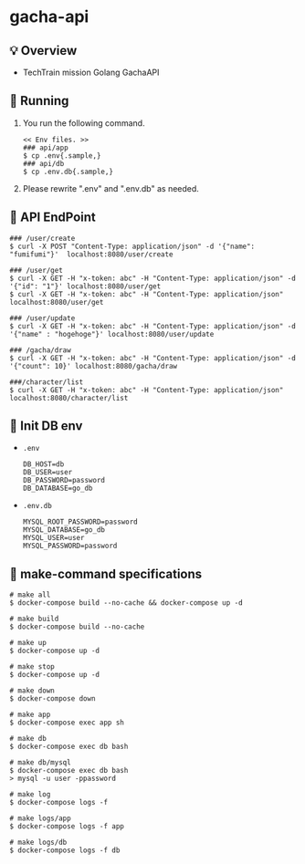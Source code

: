 # gacha-api
## 💡 Overview
- TechTrain mission Golang GachaAPI

## 🚀 Running
1. You run the following command.
    ```
    << Env files. >>
    ### api/app
    $ cp .env{.sample,}
    ### api/db
    $ cp .env.db{.sample,}
    ```
2. Please rewrite ".env" and ".env.db" as needed.

## 🌱 API EndPoint
```
### /user/create
$ curl -X POST "Content-Type: application/json" -d '{"name": "fumifumi"}'  localhost:8080/user/create

### /user/get
$ curl -X GET -H "x-token: abc" -H "Content-Type: application/json" -d '{"id": "1"}' localhost:8080/user/get
$ curl -X GET -H "x-token: abc" -H "Content-Type: application/json" localhost:8080/user/get

### /user/update
$ curl -X GET -H "x-token: abc" -H "Content-Type: application/json" -d '{"name" : "hogehoge"}' localhost:8080/user/update

### /gacha/draw
$ curl -X GET -H "x-token: abc" -H "Content-Type: application/json" -d '{"count": 10}' localhost:8080/gacha/draw

###/character/list
$ curl -X GET -H "x-token: abc" -H "Content-Type: application/json" localhost:8080/character/list
```

## 🦆 Init DB env
- `.env`
  ```
  DB_HOST=db
  DB_USER=user
  DB_PASSWORD=password
  DB_DATABASE=go_db
  ```
- `.env.db`
  ```
  MYSQL_ROOT_PASSWORD=password
  MYSQL_DATABASE=go_db
  MYSQL_USER=user
  MYSQL_PASSWORD=password
  ```

## 📝 make-command specifications
```
# make all
$ docker-compose build --no-cache && docker-compose up -d

# make build
$ docker-compose build --no-cache

# make up
$ docker-compose up -d

# make stop
$ docker-compose up -d

# make down
$ docker-compose down

# make app
$ docker-compose exec app sh

# make db 
$ docker-compose exec db bash

# make db/mysql
$ docker-compose exec db bash
> mysql -u user -ppassword

# make log
$ docker-compose logs -f

# make logs/app
$ docker-compose logs -f app

# make logs/db
$ docker-compose logs -f db
```
